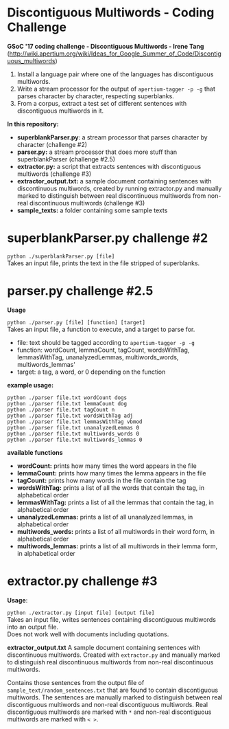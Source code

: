 # Discontiguous Multiwords - Coding Challenge
**GSoC '17 coding challenge - Discontiguous Multiwords - Irene Tang**
(http://wiki.apertium.org/wiki/Ideas_for_Google_Summer_of_Code/Discontiguous_multiwords)

1. Install a language pair where one of the languages has discontiguous multiwords.
2. Write a stream processor for the output of `apertium-tagger -p -g` that parses character by character, respecting superblanks.
3. From a corpus, extract a test set of different sentences with discontiguous multiwords in it.


**In this repository:**

- **superblankParser.py**: a stream processor that parses character by character (challenge #2)
- **parser.py:** a stream processor that does more stuff than superblankParser (challenge #2.5)
- **extractor.py:** a script that extracts sentences with discontiguous multiwords (challenge #3)
- **extractor_output.txt:** a sample document containing sentences with discontinuous multiwords, created by running extractor.py and manually marked to distinguish between real discontinuous multiwords from non-real discontinuous multiwords (challenge #3)
- **sample_texts:** a folder containing some sample texts


**superblankParser.py** challenge #2
=========================================
`python ./superblankParser.py [file]` <br />
Takes an input file, prints the text in the file stripped of superblanks.


**parser.py** challenge #2.5
=========================================
**Usage**

`python ./parser.py [file] [function] [target]` <br />
Takes an input file, a function to execute, and a target to parse for. <br />
- file: text should be tagged according to `apertium-tagger -p -g`
- function: wordCount, lemmaCount, tagCount, wordsWithTag, lemmasWithTag, unanalyzedLemmas, multiwords_words, multiwords_lemmas'
- target: a tag, a word, or 0 depending on the function

**example usage:**

`python ./parser file.txt wordCount dogs` <br />
`python ./parser file.txt lemmaCount dog` <br />
`python ./parser file.txt tagCount n` <br />
`python ./parser file.txt wordsWithTag adj` <br />
`python ./parser file.txt lemmasWithTag vbmod` <br />
`python ./parser file.txt unanalyzedLemmas 0` <br />
`python ./parser file.txt multiwords_words 0` <br />
`python ./parser file.txt multiwords_lemmas 0` <br />

**available functions**

- **wordCount:** prints how many times the word appears in the file
- **lemmaCount:** prints how many times the lemma appears in the file
- **tagCount:** prints how many words in the file contain the tag
- **wordsWithTag:** prints a list of all the words that contain the tag, in alphabetical order
- **lemmasWithTag:** prints a list of all the lemmas that contain the tag, in alphabetical order
- **unanalyzedLemmas:** prints a list of all unanalyzed lemmas, in alphabetical order
- **multiwords_words:** prints a list of all multiwords in their word form, in alphabetical order
- **multiwords_lemmas:** prints a list of all multiwords in their lemma form, in alphabetical order

**extractor.py** challenge #3
================================
**Usage**:

`python ./extractor.py [input file] [output file]` <br />
Takes an input file, writes sentences containing discontiguous multiwords into an output file. <br />
Does not work well with documents including quotations.

**extractor_output.txt**
A sample document containing sentences with discontinuous multiwords. Created with `extractor.py` and manually marked to distinguish real discontinuous multiwords from non-real discontinuous multiwords. <br />

Contains those sentences from the output file of `sample_text/random_sentences.txt` that are found to contain discontiguous multiwords. The sentences are manually marked to distinguish between real discontiguous multiwords and non-real discontiguous multiwords. Real discontiguous multiwords are marked with `*` and non-real discontiguous multiwords are marked with `< >`.
